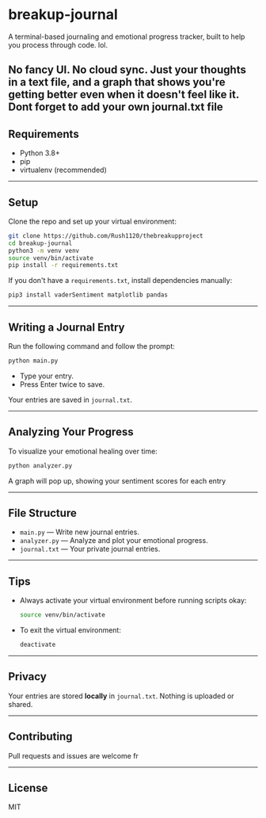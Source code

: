 # breakup-journal

A terminal-based journaling and emotional progress tracker, built to help you process through code. lol.

No fancy UI. No cloud sync. Just your thoughts in a text file, and a graph that shows you're getting better  even when it doesn't feel like it.
Dont forget to add your own journal.txt file
---

## Requirements

- Python 3.8+
- pip
- virtualenv (recommended)

---

##  Setup

Clone the repo and set up your virtual environment:

```bash
git clone https://github.com/Rush1120/thebreakupproject
cd breakup-journal
python3 -m venv venv
source venv/bin/activate
pip install -r requirements.txt
```

If you don't have a `requirements.txt`, install dependencies manually:

```bash
pip3 install vaderSentiment matplotlib pandas
```

---

##  Writing a Journal Entry

Run the following command and follow the prompt:

```bash
python main.py
```

- Type your entry.  
- Press Enter twice to save.

Your entries are saved in `journal.txt`.

---

##  Analyzing Your Progress

To visualize your emotional healing over time:

```bash
python analyzer.py
```

A graph will pop up, showing your sentiment scores for each entry

---

## File Structure

- `main.py` — Write new journal entries.
- `analyzer.py` — Analyze and plot your emotional progress.
- `journal.txt` — Your private journal entries.

---

## Tips

- Always activate your virtual environment before running scripts okay:
  ```bash
  source venv/bin/activate
  ```
- To exit the virtual environment:
  ```bash
  deactivate
  ```

---

## Privacy

Your entries are stored **locally** in `journal.txt`. Nothing is uploaded or shared.

---

##  Contributing

Pull requests and issues are welcome fr

---

## License

MIT
